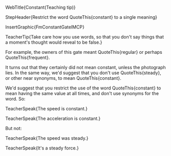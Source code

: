 WebTitle{Constant(Teaching tip)}

StepHeader{Restrict the word QuoteThis{constant} to a single meaning}

InsertGraphic{FmConstantGateIMCP}

TeacherTip{Take care how you use words, so that you don't say things that a moment's thought would reveal to be false.}

For example, the owners of this gate meant QuoteThis{regular} or perhaps QuoteThis{frequent}.

It turns out that they certainly did not mean constant, unless the photograph lies. In the same way, we'd suggest that you don't use QuoteThis{steady}, or other near synonyms, to mean QuoteThis{constant}.

We'd suggest that you restrict the use of the word QuoteThis{constant} to mean having the same value at all times, and don't use synonyms for the word. So:

TeacherSpeak{The speed is constant.}

TeacherSpeak{The acceleration is constant.}

But not:

TeacherSpeak{The speed was steady.}

TeacherSpeak{It's a steady force.}

